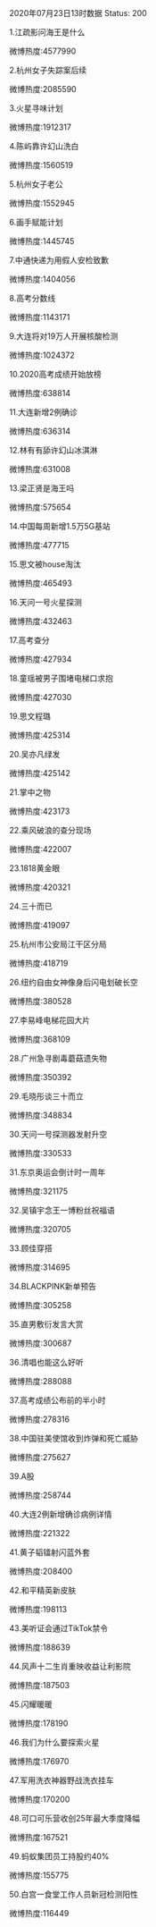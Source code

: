 2020年07月23日13时数据
Status: 200

1.江疏影问海王是什么

微博热度:4577990

2.杭州女子失踪案后续

微博热度:2085590

3.火星寻味计划

微博热度:1912317

4.陈屿靠许幻山洗白

微博热度:1560519

5.杭州女子老公

微博热度:1552945

6.画手赋能计划

微博热度:1445745

7.中通快递为用假人安检致歉

微博热度:1404056

8.高考分数线

微博热度:1143171

9.大连将对19万人开展核酸检测

微博热度:1024372

10.2020高考成绩开始放榜

微博热度:638814

11.大连新增2例确诊

微博热度:636314

12.林有有舔许幻山冰淇淋

微博热度:631008

13.梁正贤是海王吗

微博热度:575654

14.中国每周新增1.5万5G基站

微博热度:477715

15.思文被house淘汰

微博热度:465493

16.天问一号火星探测

微博热度:432463

17.高考查分

微博热度:427934

18.童瑶被男子围堵电梯口求抱

微博热度:427030

19.思文程璐

微博热度:425314

20.吴亦凡绿发

微博热度:425142

21.掌中之物

微博热度:423173

22.乘风破浪的查分现场

微博热度:422007

23.1818黄金眼

微博热度:420321

24.三十而已

微博热度:419097

25.杭州市公安局江干区分局

微博热度:418719

26.纽约自由女神像身后闪电划破长空

微博热度:380528

27.李易峰电梯花园大片

微博热度:368109

28.广州急寻剧毒蘑菇遗失物

微博热度:350392

29.毛晓彤谈三十而立

微博热度:348834

30.天问一号探测器发射升空

微博热度:330533

31.东京奥运会倒计时一周年

微博热度:321175

32.吴镇宇念王一博粉丝祝福语

微博热度:320705

33.顾佳穿搭

微博热度:314695

34.BLACKPINK新单预告

微博热度:305258

35.直男敷衍发言大赏

微博热度:300687

36.清唱也能这么好听

微博热度:288088

37.高考成绩公布前的半小时

微博热度:278316

38.中国驻美使馆收到炸弹和死亡威胁

微博热度:275627

39.A股

微博热度:258744

40.大连2例新增确诊病例详情

微博热度:221322

41.黄子韬镭射闪蓝外套

微博热度:208400

42.和平精英新皮肤

微博热度:198113

43.美听证会通过TikTok禁令

微博热度:188639

44.风声十二生肖重映收益让利影院

微博热度:187503

45.闪耀暖暖

微博热度:178190

46.我们为什么要探索火星

微博热度:176970

47.军用洗衣神器野战洗衣挂车

微博热度:170200

48.可口可乐营收创25年最大季度降幅

微博热度:167521

49.蚂蚁集团员工持股约40%

微博热度:155775

50.白宫一食堂工作人员新冠检测阳性

微博热度:116449


